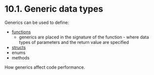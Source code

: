 # 10.1. Generic data types

Generics can be used to define:

- [functions](./crates/generics_in_functions/src/main.rs)
  - generics are placed in the signature of the function - where data types of parameters and the return value are specified
- [structs](./crates/generics_in_structs/src/main.rs)
- enums
- methods

How generics affect code performance.
